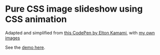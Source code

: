 # Pure CSS image slideshow using CSS animation

Adapted and simplified from [this CodePen by Elton Kamami](https://codepen.io/eltonkamami/pen/hjBrE), with [my own images](https://www.flickr.com/photos/daveeveritt/)

See the [demo here](https://daveeveritt.github.io/pure-css-image-slideshow/).